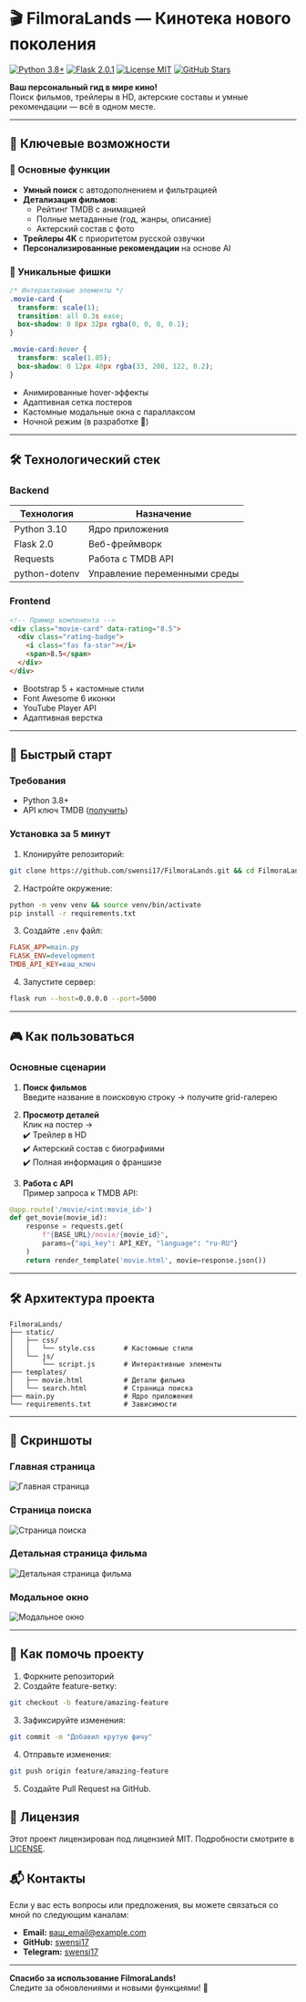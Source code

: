 # 🎬 FilmoraLands — Кинотека нового поколения

[![Python 3.8+](https://img.shields.io/badge/Python-3.8%2B-%233776AB?logo=python)](https://www.python.org/)
[![Flask 2.0.1](https://img.shields.io/badge/Flask-2.0.1-%23000?logo=flask)](https://flask.palletsprojects.com/)
[![License MIT](https://img.shields.io/badge/License-MIT-%23brightgreen)](https://opensource.org/licenses/MIT)
[![GitHub Stars](https://img.shields.io/github/stars/swensi17/FilmoraLands?style=social)](https://github.com/swensi17/FilmoraLands/stargazers)

**Ваш персональный гид в мире кино!**  
Поиск фильмов, трейлеры в HD, актерские составы и умные рекомендации — всё в одном месте.

---

## 🌟 Ключевые возможности

### 🎥 Основные функции
- **Умный поиск** с автодополнением и фильтрацией
- **Детализация фильмов**: 
  - Рейтинг TMDB с анимацией
  - Полные метаданные (год, жанры, описание)
  - Актерский состав с фото
- **Трейлеры 4K** с приоритетом русской озвучки
- **Персонализированные рекомендации** на основе AI

### 🎨 Уникальные фишки
```css
/* Интерактивные элементы */
.movie-card {
  transform: scale(1);
  transition: all 0.3s ease;
  box-shadow: 0 8px 32px rgba(0, 0, 0, 0.1);
}

.movie-card:hover {
  transform: scale(1.05);
  box-shadow: 0 12px 40px rgba(33, 208, 122, 0.2);
}
```
- Анимированные hover-эффекты
- Адаптивная сетка постеров
- Кастомные модальные окна с параллаксом
- Ночной режим (в разработке 🔧)

---

## 🛠 Технологический стек

### Backend
| Технология       | Назначение                     |
|------------------|--------------------------------|
| Python 3.10      | Ядро приложения               |
| Flask 2.0        | Веб-фреймворк                |
| Requests         | Работа с TMDB API            |
| python-dotenv    | Управление переменными среды   |

### Frontend
```html
<!-- Пример компонента -->
<div class="movie-card" data-rating="8.5">
  <div class="rating-badge">
    <i class="fas fa-star"></i>
    <span>8.5</span>
  </div>
</div>
```
- Bootstrap 5 + кастомные стили
- Font Awesome 6 иконки
- YouTube Player API
- Адаптивная верстка

---

## 🚀 Быстрый старт

### Требования
- Python 3.8+
- API ключ TMDB ([получить](https://www.themoviedb.org/documentation/api))

### Установка за 5 минут
1. Клонируйте репозиторий:
```bash
git clone https://github.com/swensi17/FilmoraLands.git && cd FilmoraLands
```

2. Настройте окружение:
```bash
python -m venv venv && source venv/bin/activate
pip install -r requirements.txt
```

3. Создайте `.env` файл:
```ini
FLASK_APP=main.py
FLASK_ENV=development
TMDB_API_KEY=ваш_ключ
```

4. Запустите сервер:
```bash
flask run --host=0.0.0.0 --port=5000
```

---

## 🎮 Как пользоваться

### Основные сценарии
1. **Поиск фильмов**  
   Введите название в поисковую строку → получите grid-галерею

2. **Просмотр деталей**  
   Клик на постер →  
   ✔️ Трейлер в HD  
   ✔️ Актерский состав с биографиями  
   ✔️ Полная информация о франшизе

3. **Работа с API**  
Пример запроса к TMDB API:
```python
@app.route('/movie/<int:movie_id>')
def get_movie(movie_id):
    response = requests.get(
        f"{BASE_URL}/movie/{movie_id}",
        params={"api_key": API_KEY, "language": "ru-RU"}
    )
    return render_template('movie.html', movie=response.json())
```

---

## 🛠 Архитектура проекта

```
FilmoraLands/
├── static/
│   ├── css/
│   │   └── style.css       # Кастомные стили
│   └── js/
│       └── script.js       # Интерактивные элементы
├── templates/
│   ├── movie.html          # Детали фильма
│   └── search.html         # Страница поиска
├── main.py                 # Ядро приложения
└── requirements.txt        # Зависимости
```

---

## 📸 Скриншоты

### Главная страница
![Главная страница](https://github.com/swensi17/FilmoraLands/raw/main/static/images/main_page.png)

### Страница поиска
![Страница поиска](https://github.com/swensi17/FilmoraLands/raw/main/static/images/search_page.png)

### Детальная страница фильма
![Детальная страница фильма](https://github.com/swensi17/FilmoraLands/raw/main/static/images/movie_details.png)

### Модальное окно
![Модальное окно](https://github.com/swensi17/FilmoraLands/raw/main/static/images/modal.png)

---

## 🤝 Как помочь проекту

1. Форкните репозиторий
2. Создайте feature-ветку:
```bash
git checkout -b feature/amazing-feature
```
3. Зафиксируйте изменения:
```bash
git commit -m "Добавил крутую фичу"
```
4. Отправьте изменения:
```bash
git push origin feature/amazing-feature
```
5. Создайте Pull Request на GitHub.

## 📜 Лицензия

Этот проект лицензирован под лицензией MIT. Подробности смотрите в [LICENSE](LICENSE).

## 📬 Контакты

Если у вас есть вопросы или предложения, вы можете связаться со мной по следующим каналам:

- **Email:** [ваш_email@example.com](mailto:ваш_email@example.com)
- **GitHub:** [swensi17](https://github.com/swensi17)
- **Telegram:** [swensi17](https://t.me/swensi17)

---

**Спасибо за использование FilmoraLands!**  
Следите за обновлениями и новыми функциями! 🚀

